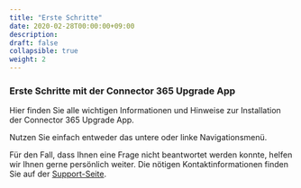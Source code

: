 ```yaml
---
title: "Erste Schritte"
date: 2020-02-28T00:00:00+09:00
description: 
draft: false
collapsible: true
weight: 2
---
```

### Erste Schritte mit der Connector 365 Upgrade App

Hier finden Sie alle wichtigen Informationen und Hinweise zur Installation der Connector 365 Upgrade App.

Nutzen Sie einfach entweder das untere oder linke Navigationsmenü.

Für den Fall, dass Ihnen eine Frage nicht beantwortet werden konnte, helfen wir Ihnen gerne persönlich weiter. Die nötigen Kontaktinformationen finden Sie auf der [Support-Seite](de-de/apps/help-and-support/).
